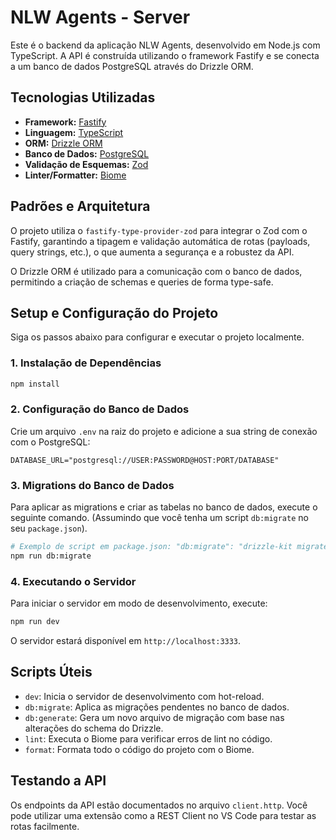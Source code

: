 # NLW Agents - Server

Este é o backend da aplicação NLW Agents, desenvolvido em Node.js com TypeScript. A API é construída utilizando o framework Fastify e se conecta a um banco de dados PostgreSQL através do Drizzle ORM.

## Tecnologias Utilizadas

-   **Framework:** [Fastify](https://www.fastify.io/)
-   **Linguagem:** [TypeScript](https://www.typescriptlang.org/)
-   **ORM:** [Drizzle ORM](https://orm.drizzle.team/)
-   **Banco de Dados:** [PostgreSQL](https://www.postgresql.org/)
-   **Validação de Esquemas:** [Zod](https://zod.dev/)
-   **Linter/Formatter:** [Biome](https://biomejs.dev/)

## Padrões e Arquitetura

O projeto utiliza o `fastify-type-provider-zod` para integrar o Zod com o Fastify, garantindo a tipagem e validação automática de rotas (payloads, query strings, etc.), o que aumenta a segurança e a robustez da API.

O Drizzle ORM é utilizado para a comunicação com o banco de dados, permitindo a criação de schemas e queries de forma type-safe.

## Setup e Configuração do Projeto

Siga os passos abaixo para configurar e executar o projeto localmente.

### 1. Instalação de Dependências

```bash
npm install
```

### 2. Configuração do Banco de Dados

Crie um arquivo `.env` na raiz do projeto e adicione a sua string de conexão com o PostgreSQL:

```env
DATABASE_URL="postgresql://USER:PASSWORD@HOST:PORT/DATABASE"
```

### 3. Migrations do Banco de Dados

Para aplicar as migrations e criar as tabelas no banco de dados, execute o seguinte comando. (Assumindo que você tenha um script `db:migrate` no seu `package.json`).

```bash
# Exemplo de script em package.json: "db:migrate": "drizzle-kit migrate"
npm run db:migrate
```

### 4. Executando o Servidor

Para iniciar o servidor em modo de desenvolvimento, execute:

```bash
npm run dev
```

O servidor estará disponível em `http://localhost:3333`.

## Scripts Úteis

-   `dev`: Inicia o servidor de desenvolvimento com hot-reload.
-   `db:migrate`: Aplica as migrações pendentes no banco de dados.
-   `db:generate`: Gera um novo arquivo de migração com base nas alterações do schema do Drizzle.
-   `lint`: Executa o Biome para verificar erros de lint no código.
-   `format`: Formata todo o código do projeto com o Biome.

## Testando a API

Os endpoints da API estão documentados no arquivo `client.http`. Você pode utilizar uma extensão como a REST Client no VS Code para testar as rotas facilmente.
